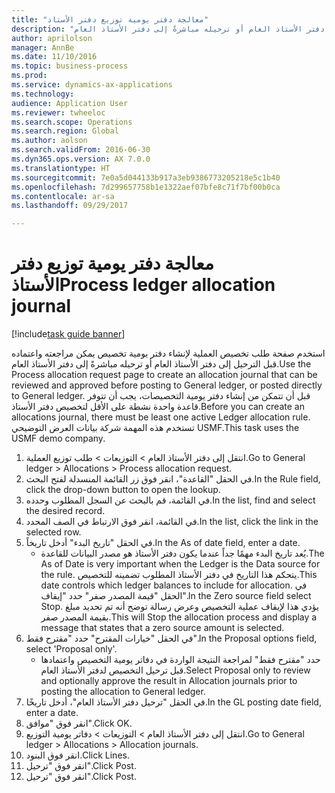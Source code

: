 ```yaml
--- 
title: "‏‫معالجة دفتر يومية توزيع دفتر الأستاذ‬"
description: "استخدم صفحة طلب تخصيص العملية لإنشاء دفتر يومية تخصيص يمكن مراجعته واعتماده قبل الترحيل إلى دفتر الأستاذ العام أو ترحيله مباشرةً إلى دفتر الأستاذ العام."
author: aprilolson
manager: AnnBe
ms.date: 11/10/2016
ms.topic: business-process
ms.prod: 
ms.service: dynamics-ax-applications
ms.technology: 
audience: Application User
ms.reviewer: twheeloc
ms.search.scope: Operations
ms.search.region: Global
ms.author: aolson
ms.search.validFrom: 2016-06-30
ms.dyn365.ops.version: AX 7.0.0
ms.translationtype: HT
ms.sourcegitcommit: 7e0a5d044133b917a3eb9386773205218e5c1b40
ms.openlocfilehash: 7d299657758b1e1322aef07bfe8c71f7bf00b0ca
ms.contentlocale: ar-sa
ms.lasthandoff: 09/29/2017

---
```

# <a name="process-ledger-allocation-journal"></a><span data-ttu-id="8612b-103">‏‫معالجة دفتر يومية توزيع دفتر الأستاذ‬</span><span class="sxs-lookup"><span data-stu-id="8612b-103">Process ledger allocation journal</span></span>

[!include[task guide banner](../../includes/task-guide-banner.md)]

<span data-ttu-id="8612b-104">استخدم صفحة طلب تخصيص العملية لإنشاء دفتر يومية تخصيص يمكن مراجعته واعتماده قبل الترحيل إلى دفتر الأستاذ العام أو ترحيله مباشرةً إلى دفتر الأستاذ العام.</span><span class="sxs-lookup"><span data-stu-id="8612b-104">Use the Process allocation request page to create an allocation journal that can be reviewed and approved before posting to General ledger, or posted directly to General ledger.</span></span> <span data-ttu-id="8612b-105">قبل أن تتمكن من إنشاء دفتر يومية التخصيصات، يجب أن تتوفر قاعدة واحدة نشطة على الأقل لتخصيص دفتر الأستاذ.</span><span class="sxs-lookup"><span data-stu-id="8612b-105">Before you can create an allocations journal, there must be least one active Ledger allocation rule.</span></span> <span data-ttu-id="8612b-106">تستخدم هذه المهمة شركة بيانات العرض التوضيحي USMF.</span><span class="sxs-lookup"><span data-stu-id="8612b-106">This task uses the USMF demo company.</span></span>

1. <span data-ttu-id="8612b-107">انتقل إلى دفتر الأستاذ العام > التوزيعات > طلب توزيع العملية.</span><span class="sxs-lookup"><span data-stu-id="8612b-107">Go to General ledger > Allocations > Process allocation request.</span></span>
2. <span data-ttu-id="8612b-108">في الحقل "القاعدة"، انقر فوق زر القائمة المنسدلة لفتح البحث.</span><span class="sxs-lookup"><span data-stu-id="8612b-108">In the Rule field, click the drop-down button to open the lookup.</span></span>
3. <span data-ttu-id="8612b-109">في القائمة، قم بالبحث عن السجل المطلوب وحدده.</span><span class="sxs-lookup"><span data-stu-id="8612b-109">In the list, find and select the desired record.</span></span>
4. <span data-ttu-id="8612b-110">في القائمة، انقر فوق الارتباط في الصف المحدد.</span><span class="sxs-lookup"><span data-stu-id="8612b-110">In the list, click the link in the selected row.</span></span>
5. <span data-ttu-id="8612b-111">في الحقل "تاريخ البدء" أدخل تاريخاً.</span><span class="sxs-lookup"><span data-stu-id="8612b-111">In the As of date field, enter a date.</span></span>
    * <span data-ttu-id="8612b-112">يُعد تاريخ البدء مهمًا جداً عندما يكون دفتر الأستاذ هو مصدر البيانات للقاعدة.</span><span class="sxs-lookup"><span data-stu-id="8612b-112">The As of Date is very important when the Ledger is the Data source for the rule.</span></span> <span data-ttu-id="8612b-113">يتحكم هذا التاريخ في دفتر الأستاذ المطلوب تضمينه للتخصيص.</span><span class="sxs-lookup"><span data-stu-id="8612b-113">This date controls which ledger balances to include for allocation.</span></span>     <span data-ttu-id="8612b-114">في الحقل "قيمة المصدر صفر" حدد "إيقاف".</span><span class="sxs-lookup"><span data-stu-id="8612b-114">In the Zero source field select Stop.</span></span> <span data-ttu-id="8612b-115">يؤدي هذا لإيقاف عملية التخصيص وعرض رسالة توضح أنه تم تحديد مبلغ بقيمة المصدر صفر.</span><span class="sxs-lookup"><span data-stu-id="8612b-115">This will  Stop the allocation process and display a message that states that a zero source amount is selected.</span></span>  
6. <span data-ttu-id="8612b-116">في الحقل "خيارات المقترح" حدد "مقترح فقط".</span><span class="sxs-lookup"><span data-stu-id="8612b-116">In the Proposal options field, select 'Proposal only'.</span></span>
    * <span data-ttu-id="8612b-117">حدد "مقترح فقط" لمراجعة النتيجة الواردة في دفاتر يومية التخصيص واعتمادها قبل ترحيل التخصيص لدفتر الأستاذ العام.</span><span class="sxs-lookup"><span data-stu-id="8612b-117">Select Proposal only to review and optionally approve the result in Allocation journals prior to posting the allocation to General ledger.</span></span>  
7. <span data-ttu-id="8612b-118">في الحقل "ترحيل دفتر الأستاذ العام"، أدخل تاريخًا.</span><span class="sxs-lookup"><span data-stu-id="8612b-118">In the GL posting date field, enter a date.</span></span>
8. <span data-ttu-id="8612b-119">انقر فوق "موافق".</span><span class="sxs-lookup"><span data-stu-id="8612b-119">Click OK.</span></span>
9. <span data-ttu-id="8612b-120">انتقل إلى دفتر الأستاذ العام > التوزيعات > دفاتر يومية التوزيع.</span><span class="sxs-lookup"><span data-stu-id="8612b-120">Go to General ledger > Allocations > Allocation journals.</span></span>
10. <span data-ttu-id="8612b-121">انقر فوق البنود.</span><span class="sxs-lookup"><span data-stu-id="8612b-121">Click Lines.</span></span>
11. <span data-ttu-id="8612b-122">انقر فوق "ترحيل".</span><span class="sxs-lookup"><span data-stu-id="8612b-122">Click Post.</span></span>
12. <span data-ttu-id="8612b-123">انقر فوق "ترحيل".</span><span class="sxs-lookup"><span data-stu-id="8612b-123">Click Post.</span></span>


